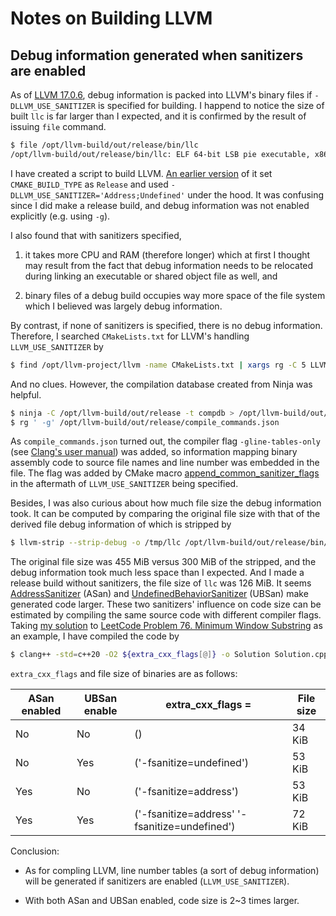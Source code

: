 # Notes on Building LLVM

## Debug information generated when sanitizers are enabled

As of [LLVM 17.0.6](https://github.com/llvm/llvm-project/tree/llvmorg-17.0.6),
debug information is packed into LLVM's binary files if `-DLLVM_USE_SANITIZER`
is specified for building. I happend to notice the size of built `llc` is far
larger than I expected, and it is confirmed by the result of issuing `file`
command.

```bash
$ file /opt/llvm-build/out/release/bin/llc
/opt/llvm-build/out/release/bin/llc: ELF 64-bit LSB pie executable, x86-64, version 1 (SYSV), dynamically linked, interpreter /lib64/ld-linux-x86-64.so.2, for GNU/Linux 3.2.0, BuildID[xxHash]=52089af619959157, with debug_info, not stripped
```

I have created a script to build LLVM. [An earlier version](https://github.com/bvlgah/llvm-build/blob/46ab960d338bf5c2d619de61bb26bdb66668b81c/build_release.sh#L28)
of it set `CMAKE_BUILD_TYPE` as `Release` and used
`-DLLVM_USE_SANITIZER='Address;Undefined'` under the hood. It was confusing
since I did make a release build, and debug information was not enabled
explicitly (e.g. using `-g`).

I also found that with sanitizers specified,

1. it takes more CPU and RAM (therefore longer) which at first I thought may
result from the fact that debug information needs to be relocated during linking
an executable or shared object file as well, and

2. binary files of a debug build occupies way more space of the file system
which I believed was largely debug information.

By contrast, if none of sanitizers is specified,
there is no debug information. Therefore, I searched `CMakeLists.txt` for LLVM's
handling `LLVM_USE_SANITIZER` by

```bash
$ find /opt/llvm-project/llvm -name CMakeLists.txt | xargs rg -C 5 LLVM_USE_SANITIZER
```

And no clues. However, the compilation database created from Ninja was helpful.

```bash
$ ninja -C /opt/llvm-build/out/release -t compdb > /opt/llvm-build/out/release/compile_commands.json
$ rg ' -g' /opt/llvm-build/out/release/compile_commands.json
```

As `compile_commands.json` turned out, the compiler flag `-gline-tables-only`
(see [Clang's user manual](https://clang.llvm.org/docs/UsersManual.html#cmdoption-gline-tables-only))
was added, so information mapping binary assembly code to source file names and
line number was embedded in the file. The flag was added by CMake macro
[append_common_sanitizer_flags](https://github.com/llvm/llvm-project/blob/llvmorg-17.0.6/llvm/cmake/modules/HandleLLVMOptions.cmake#L862)
in the aftermath of `LLVM_USE_SANITIZER` being specified.

Besides, I was also curious about how much file size the debug information took.
It can be computed by comparing the original file size with that of the derived
file debug information of which is stripped by

```bash
$ llvm-strip --strip-debug -o /tmp/llc /opt/llvm-build/out/release/bin/llc
```

The original file size was 455 MiB versus 300 MiB of the stripped, and the debug
information took much less space than I expected. And I made a release build
without sanitizers, the file size of `llc` was 126 MiB. It seems
[AddressSanitizer](https://clang.llvm.org/docs/AddressSanitizer.html) (ASan)
and [UndefinedBehaviorSanitizer](https://clang.llvm.org/docs/UndefinedBehaviorSanitizer.html)
(UBSan) make generated code larger. These two sanitizers' influence on code size
can be estimated by compiling the same source code with different compiler
flags. Taking [my solution](https://github.com/bvlgah/leetcode-solution/blob/main/problem_76_minimum_window_substring/Solution.cpp)
to [LeetCode Problem 76. Minimum Window Substring](https://leetcode.com/problems/minimum-window-substring/)
as an example, I have compiled the code by

```bash
$ clang++ -std=c++20 -O2 ${extra_cxx_flags[@]} -o Solution Solution.cpp
```

`extra_cxx_flags` and file size of binaries are as follows:

| ASan enabled | UBSan enable | extra_cxx_flags =                             | File size |
| ------------ | ------------ | --------------------------------------------- | --------- |
| No           | No           | ()                                            | 34 KiB    |
| No           | Yes          | ('-fsanitize=undefined')                      | 53 KiB    |
| Yes          | No           | ('-fsanitize=address')                        | 53 KiB    |
| Yes          | Yes          | ('-fsanitize=address' '-fsanitize=undefined') | 72 KiB    |

Conclusion:

- As for compling LLVM, line number tables (a sort of debug information) will be
generated if sanitizers are enabled (`LLVM_USE_SANITIZER`).

- With both ASan and UBSan enabled, code size is 2~3 times larger.
